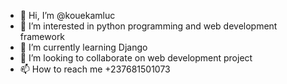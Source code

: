 - 👋 Hi, I’m @kouekamluc 
- 👀 I’m interested in python programming and web development framework 
- 🌱 I’m currently learning Django 
- 💞️ I’m looking to collaborate on web development project 
- 📫 How to reach me +237681501073

<!---
kouekamluc/kouekamluc is a ✨ special ✨ repository because its `README.md` (this file) appears on your GitHub profile.
You can click the Preview link to take a look at your changes.
--->
